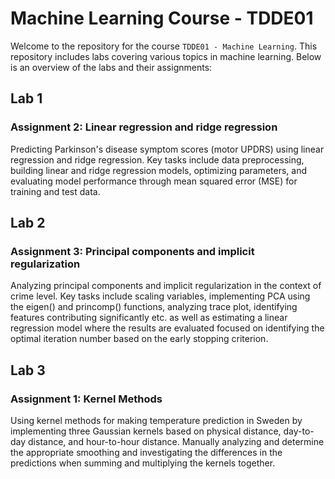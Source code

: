 # Machine Learning Course - TDDE01

Welcome to the repository for the course `TDDE01 - Machine Learning`. This repository includes labs covering various topics in machine learning. Below is an overview of the labs and their assignments:

## Lab 1

### Assignment 2: Linear regression and ridge regression
Predicting Parkinson's disease symptom scores (motor UPDRS) using linear regression and ridge regression. Key tasks include data preprocessing, building linear and ridge regression models, optimizing parameters, and evaluating model performance through mean squared error (MSE) for training and test data.

## Lab 2

### Assignment 3: Principal components and implicit regularization
Analyzing principal components and implicit regularization in the context of crime level. Key tasks include scaling variables, implementing PCA using the eigen() and princomp() functions, analyzing trace plot, identifying features contributing significantly etc. as well as estimating a linear regression model where the results are evaluated focused on identifying the optimal iteration number based on the early stopping criterion.

## Lab 3

### Assignment 1: Kernel Methods
Using kernel methods for making temperature prediction in Sweden by implementing three Gaussian kernels based on physical distance, day-to-day distance, and hour-to-hour distance. Manually analyzing and determine the appropriate smoothing and investigating the differences in the predictions when summing and multiplying the kernels together.
